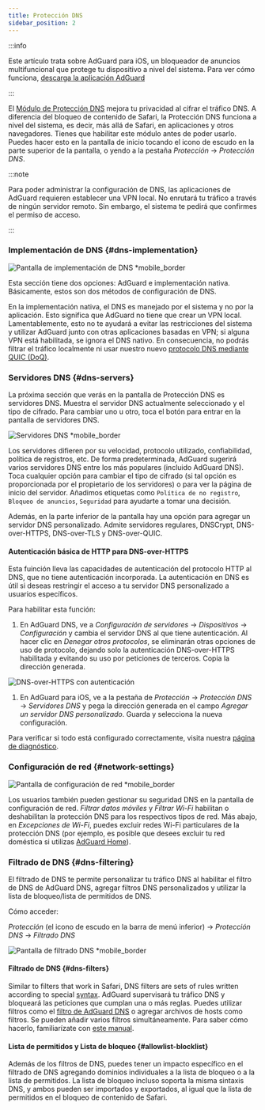 ```yaml
---
title: Protección DNS
sidebar_position: 2
---
```


:::info

Este artículo trata sobre AdGuard para iOS, un bloqueador de anuncios multifuncional que protege tu dispositivo a nivel del sistema. Para ver cómo funciona, [descarga la aplicación AdGuard](https://agrd.io/download-kb-adblock)

:::

El [Módulo de Protección DNS](https://adguard-dns.io/kb/general/dns-filtering/) mejora tu privacidad al cifrar el tráfico DNS. A diferencia del bloqueo de contenido de Safari, la Protección DNS funciona a nivel del sistema, es decir, más allá de Safari, en aplicaciones y otros navegadores. Tienes que habilitar este módulo antes de poder usarlo. Puedes hacer esto en la pantalla de inicio tocando el icono de escudo en la parte superior de la pantalla, o yendo a la pestaña _Protección_ → _Protección DNS_.

:::note

Para poder administrar la configuración de DNS, las aplicaciones de AdGuard requieren establecer una VPN local. No enrutará tu tráfico a través de ningún servidor remoto. Sin embargo, el sistema te pedirá que confirmes el permiso de acceso.

:::

### Implementación de DNS {#dns-implementation}

![Pantalla de implementación de DNS \*mobile\_border](https://cdn.adtidy.org/public/Adguard/kb/iOS/features/implementation_en.jpeg)

Esta sección tiene dos opciones: AdGuard e implementación nativa. Básicamente, estos son dos métodos de configuración de DNS.

En la implementación nativa, el DNS es manejado por el sistema y no por la aplicación. Esto significa que AdGuard no tiene que crear un VPN local. Lamentablemente, esto no te ayudará a evitar las restricciones del sistema y utilizar AdGuard junto con otras aplicaciones basadas en VPN; si alguna VPN está habilitada, se ignora el DNS nativo. En consecuencia, no podrás filtrar el tráfico localmente ni usar nuestro nuevo [protocolo DNS mediante QUIC (DoQ)](https://adguard.com/es/blog/dns-over-quic.html).

### Servidores DNS {#dns-servers}

La próxima sección que verás en la pantalla de Protección DNS es servidores DNS. Muestra el servidor DNS actualmente seleccionado y el tipo de cifrado. Para cambiar uno u otro, toca el botón para entrar en la pantalla de servidores DNS.

![Servidores DNS \*mobile\_border](https://cdn.adtidy.org/public/Adguard/kb/iOS/features/dns_server_en.jpeg)

Los servidores difieren por su velocidad, protocolo utilizado, confiabilidad, política de registros, etc. De forma predeterminada, AdGuard sugerirá varios servidores DNS entre los más populares (incluido AdGuard DNS). Toca cualquier opción para cambiar el tipo de cifrado (si tal opción es proporcionada por el propietario de los servidores) o para ver la página de inicio del servidor. Añadimos etiquetas como `Política de no registro`, `Bloqueo de anuncios`, `Seguridad` para ayudarte a tomar una decisión.

Además, en la parte inferior de la pantalla hay una opción para agregar un servidor DNS personalizado. Admite servidores regulares, DNSCrypt, DNS-over-HTTPS, DNS-over-TLS y DNS-over-QUIC.

#### Autenticación básica de HTTP para DNS-over-HTTPS

Esta fuinción lleva las capacidades de autenticación del protocolo HTTP al DNS, que no tiene autenticación incorporada. La autenticación en DNS es útil si deseas restringir el acceso a tu servidor DNS personalizado a usuarios específicos.

Para habilitar esta función:

1. En AdGuard DNS, ve a _Configuración de servidores_ → _Dispositivos_ → _Configuración_ y cambia el servidor DNS al que tiene autenticación. Al hacer clic en _Denegar otros protocolos_, se eliminarán otras opciones de uso de protocolo, dejando solo la autenticación DNS-over-HTTPS habilitada y evitando su uso por peticiones de terceros. Copia la dirección generada.

![DNS-over-HTTPS con autenticación](https://cdn.adtidy.org/content/release_notes/dns/v2-7/http-auth/http-auth-en.png)

1. En AdGuard para iOS, ve a la pestaña de _Protección_ → _Protección DNS_ → _Servidores DNS_ y pega la dirección generada en el campo _Agregar un servidor DNS personalizado_. Guarda y selecciona la nueva configuración.

Para verificar si todo está configurado correctamente, visita nuestra [página de diagnóstico](https://adguard.com/en/test.html).

### Configuración de red {#network-settings}

![Pantalla de configuración de red \*mobile\_border](https://cdn.adtidy.org/public/Adguard/kb/iOS/features/network_settings_en.jpeg)

Los usuarios también pueden gestionar su seguridad DNS en la pantalla de configuración de red. _Filtrar datos móviles_ y _Filtrar Wi-Fi_ habilitan o deshabilitan la protección DNS para los respectivos tipos de red. Más abajo, en _Excepciones de Wi-Fi_, puedes excluir redes Wi-Fi particulares de la protección DNS (por ejemplo, es posible que desees excluir tu red doméstica si utilizas [AdGuard Home](https://adguard.com/adguard-home/overview.html)).

### Filtrado de DNS {#dns-filtering}

El filtrado de DNS te permite personalizar tu tráfico DNS al habilitar el filtro de DNS de AdGuard DNS, agregar filtros DNS personalizados y utilizar la lista de bloqueo/lista de permitidos de DNS.

Cómo acceder:

_Protección_ (el icono de escudo en la barra de menú inferior) → _Protección DNS_ → _Filtrado DNS_

![Pantalla de filtrado DNS \*mobile\_border](https://cdn.adtidy.org/public/Adguard/kb/iOS/features/dns_filtering_en.jpeg)

#### Filtrado de DNS {#dns-filters}

Similar to filters that work in Safari, DNS filters are sets of rules written according to special [syntax](https://adguard-dns.io/kb/general/dns-filtering-syntax/). AdGuard supervisará tu tráfico DNS y bloqueará las peticiones que cumplan una o más reglas. Puedes utilizar filtros como el [filtro de AdGuard DNS](https://github.com/AdguardTeam/AdguardSDNSFilter) o agregar archivos de hosts como filtros. Se pueden añadir varios filtros simultáneamente. Para saber cómo hacerlo, familiarízate con [este manual](adguard-for-ios/solving-problems/system-wide-filtering).

#### Lista de permitidos y Lista de bloqueo {#allowlist-blocklist}

Además de los filtros de DNS, puedes tener un impacto específico en el filtrado de DNS agregando dominios individuales a la lista de bloqueo o a la lista de permitidos. La lista de bloqueo incluso soporta la misma sintaxis DNS, y ambos pueden ser importados y exportados, al igual que la lista de permitidos en el bloqueo de contenido de Safari.
